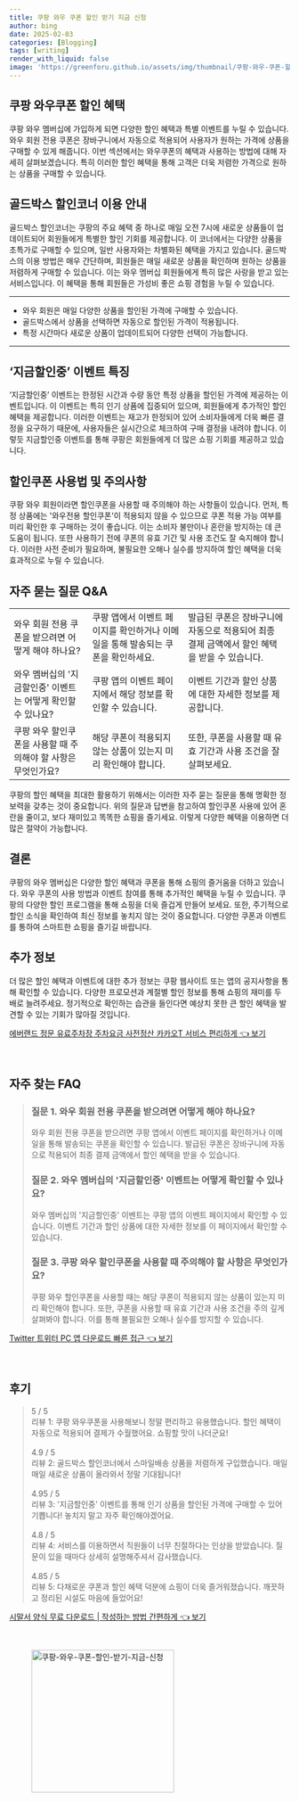 ```yaml
---
title: 쿠팡 와우 쿠폰 할인 받기 지금 신청
author: bing
date: 2025-02-03
categories: [Blogging]
tags: [writing]
render_with_liquid: false
image: 'https://greenforu.github.io/assets/img/thumbnail/쿠팡-와우-쿠폰-할인-받기-지금-신청.webp'
---
```



<h2 id='쿠팡와우쿠폰할인혜택'>쿠팡 와우쿠폰 할인 혜택</h2>

<p>쿠팡 와우 멤버십에 가입하게 되면 다양한 할인 혜택과 특별 이벤트를 누릴 수 있습니다. 와우 회원 전용 쿠폰은 장바구니에서 자동으로 적용되어 사용자가 원하는 가격에 상품을 구매할 수 있게 해줍니다. 이번 섹션에서는 와우쿠폰의 혜택과 사용하는 방법에 대해 자세히 살펴보겠습니다. 특히 이러한 할인 혜택을 통해 고객은 더욱 저렴한 가격으로 원하는 상품을 구매할 수 있습니다.</p>

<h2 id='골드박스혜택'>골드박스 할인코너 이용 안내</h2>

<p>골드박스 할인코너는 쿠팡의 주요 혜택 중 하나로 매일 오전 7시에 새로운 상품들이 업데이트되어 회원들에게 특별한 할인 기회를 제공합니다. 이 코너에서는 다양한 상품을 초특가로 구매할 수 있으며, 일반 사용자와는 차별화된 혜택을 가지고 있습니다. 골드박스의 이용 방법은 매우 간단하며, 회원들은 매일 새로운 상품을 확인하며 원하는 상품을 저렴하게 구매할 수 있습니다. 이는 와우 멤버십 회원들에게 특히 많은 사랑을 받고 있는 서비스입니다. 이 혜택을 통해 회원들은 가성비 좋은 쇼핑 경험을 누릴 수 있습니다.</p>

<hr />

<ul>
    <li>와우 회원은 매일 다양한 상품을 할인된 가격에 구매할 수 있습니다.</li>
    <li>골드박스에서 상품을 선택하면 자동으로 할인된 가격이 적용됩니다.</li>
    <li>특정 시간마다 새로운 상품이 업데이트되어 다양한 선택이 가능합니다.</li>
</ul>

<hr />

<h2 id='지금할인중이벤트'>‘지금할인중’ 이벤트 특징</h2>

<p>‘지금할인중’ 이벤트는 한정된 시간과 수량 동안 특정 상품을 할인된 가격에 제공하는 이벤트입니다. 이 이벤트는 특히 인기 상품에 집중되어 있으며, 회원들에게 추가적인 할인 혜택을 제공합니다. 이러한 이벤트는 재고가 한정되어 있어 소비자들에게 더욱 빠른 결정을 요구하기 때문에, 사용자들은 실시간으로 체크하여 구매 결정을 내려야 합니다. 이렇듯 지금할인중 이벤트를 통해 쿠팡은 회원들에게 더 많은 쇼핑 기회를 제공하고 있습니다.</p>

<h2 id='할인쿠폰사용법'>할인쿠폰 사용법 및 주의사항</h2>

<p>쿠팡 와우 회원이라면 할인쿠폰을 사용할 때 주의해야 하는 사항들이 있습니다. 먼저, 특정 상품에는 '와우전용 할인쿠폰'이 적용되지 않을 수 있으므로 쿠폰 적용 가능 여부를 미리 확인한 후 구매하는 것이 좋습니다. 이는 소비자 불만이나 혼란을 방지하는 데 큰 도움이 됩니다. 또한 사용하기 전에 쿠폰의 유효 기간 및 사용 조건도 잘 숙지해야 합니다. 이러한 사전 준비가 필요하며, 불필요한 오해나 실수를 방지하여 할인 혜택을 더욱 효과적으로 누릴 수 있습니다.</p>

<h2 id='자주묻는질문'>자주 묻는 질문 Q&A</h2>

<table>
    <tr>
        <td>와우 회원 전용 쿠폰을 받으려면 어떻게 해야 하나요?</td>
        <td>쿠팡 앱에서 이벤트 페이지를 확인하거나 이메일을 통해 발송되는 쿠폰을 확인하세요.</td>
        <td>발급된 쿠폰은 장바구니에 자동으로 적용되어 최종 결제 금액에서 할인 혜택을 받을 수 있습니다.</td>
    </tr>
    <tr>
        <td>와우 멤버십의 '지금할인중' 이벤트는 어떻게 확인할 수 있나요?</td>
        <td>쿠팡 앱의 이벤트 페이지에서 해당 정보를 확인할 수 있습니다.</td>
        <td>이벤트 기간과 할인 상품에 대한 자세한 정보를 제공합니다.</td>
    </tr>
    <tr>
        <td>쿠팡 와우 할인쿠폰을 사용할 때 주의해야 할 사항은 무엇인가요?</td>
        <td>해당 쿠폰이 적용되지 않는 상품이 있는지 미리 확인해야 합니다.</td>
        <td>또한, 쿠폰을 사용할 때 유효 기간과 사용 조건을 잘 살펴보세요.</td>
    </tr>
</table>

<p>쿠팡의 할인 혜택을 최대한 활용하기 위해서는 이러한 자주 묻는 질문을 통해 명확한 정보력을 갖추는 것이 중요합니다. 위의 질문과 답변을 참고하여 할인쿠폰 사용에 있어 혼란을 줄이고, 보다 재미있고 똑똑한 쇼핑을 즐기세요. 이렇게 다양한 혜택을 이용하면 더 많은 절약이 가능합니다.</p>

<h2 id='결론'>결론</h2>

<p>쿠팡의 와우 멤버십은 다양한 할인 혜택과 쿠폰을 통해 쇼핑의 즐거움을 더하고 있습니다. 와우 쿠폰의 사용 방법과 이벤트 참여를 통해 추가적인 혜택을 누릴 수 있습니다. 쿠팡의 다양한 할인 프로그램을 통해 쇼핑을 더욱 즐겁게 만들어 보세요. 또한, 주기적으로 할인 소식을 확인하여 최신 정보를 놓치지 않는 것이 중요합니다. 다양한 쿠폰과 이벤트를 통하여 스마트한 쇼핑을 즐기길 바랍니다.</p>

<h2 id='추가정보'>추가 정보</h2>

<p>더 많은 할인 혜택과 이벤트에 대한 추가 정보는 쿠팡 웹사이트 또는 앱의 공지사항을 통해 확인할 수 있습니다. 다양한 프로모션과 계절별 할인 정보를 통해 쇼핑의 재미를 두 배로 늘려주세요. 정기적으로 확인하는 습관을 들인다면 예상치 못한 큰 할인 혜택을 발견할 수 있는 기회가 많아질 것입니다.</p>


<p><a class="click-button" title="에버랜드 정문 유료주차장 주차요금 사전정산 카카오T 서비스 편리하게" href="https://greenforu.github.io/posts/%EC%97%90%EB%B2%84%EB%9E%9C%EB%93%9C-%EC%A0%95%EB%AC%B8-%EC%9C%A0%EB%A3%8C%EC%A3%BC%EC%B0%A8%EC%9E%A5-%EC%A3%BC%EC%B0%A8%EC%9A%94%EA%B8%88-%EC%82%AC%EC%A0%84%EC%A0%95%EC%82%B0-%EC%B9%B4%EC%B9%B4%EC%98%A4T-%EC%84%9C%EB%B9%84%EC%8A%A4-%ED%8E%B8%EB%A6%AC%ED%95%98%EA%B2%8C/" rel="dofollow">에버랜드 정문 유료주차장 주차요금 사전정산 카카오T 서비스 편리하게 👈 보기</a></p><br>
<h2 id='자주_찾는_FAQ'>자주 찾는 FAQ</h2>
<div itemscope="" itemtype="https://schema.org/FAQPage"> 
<blockquote> 
<div itemscope="" itemprop="mainEntity" itemtype="https://schema.org/Question"> 
<h3 itemprop="name">질문 1. 와우 회원 전용 쿠폰을 받으려면 어떻게 해야 하나요?</h3> 
<div itemscope="" itemprop="acceptedAnswer" itemtype="https://schema.org/Answer"> 
<span itemprop="text"> 
<p>와우 회원 전용 쿠폰을 받으려면 쿠팡 앱에서 이벤트 페이지를 확인하거나 이메일을 통해 발송되는 쿠폰을 확인할 수 있습니다. 발급된 쿠폰은 장바구니에 자동으로 적용되어 최종 결제 금액에서 할인 혜택을 받을 수 있습니다.</p> 
</span> 
</div> 
</div> 

<div itemscope="" itemprop="mainEntity" itemtype="https://schema.org/Question"> 
<h3 itemprop="name">질문 2. 와우 멤버십의 '지금할인중' 이벤트는 어떻게 확인할 수 있나요?</h3> 
<div itemscope="" itemprop="acceptedAnswer" itemtype="https://schema.org/Answer"> 
<span itemprop="text"> 
<p>와우 멤버십의 '지금할인중' 이벤트는 쿠팡 앱의 이벤트 페이지에서 확인할 수 있습니다. 이벤트 기간과 할인 상품에 대한 자세한 정보를 이 페이지에서 확인할 수 있습니다.</p> 
</span> 
</div> 
</div> 

<div itemscope="" itemprop="mainEntity" itemtype="https://schema.org/Question"> 
<h3 itemprop="name">질문 3. 쿠팡 와우 할인쿠폰을 사용할 때 주의해야 할 사항은 무엇인가요?</h3> 
<div itemscope="" itemprop="acceptedAnswer" itemtype="https://schema.org/Answer"> 
<span itemprop="text"> 
<p>쿠팡 와우 할인쿠폰을 사용할 때는 해당 쿠폰이 적용되지 않는 상품이 있는지 미리 확인해야 합니다. 또한, 쿠폰을 사용할 때 유효 기간과 사용 조건을 주의 깊게 살펴봐야 합니다. 이를 통해 불필요한 오해나 실수를 방지할 수 있습니다.</p> 
</span> 
</div> 
</div> 
</blockquote> 
</div>
<p><a class="click-button" title="Twitter 트위터 PC 앱 다운로드 빠른 접근" href="https://greenforu.github.io/posts/Twitter-%ED%8A%B8%EC%9C%84%ED%84%B0-PC-%EC%95%B1-%EB%8B%A4%EC%9A%B4%EB%A1%9C%EB%93%9C-%EB%B9%A0%EB%A5%B8-%EC%A0%91%EA%B7%BC/" rel="dofollow">Twitter 트위터 PC 앱 다운로드 빠른 접근 👈 보기</a></p><br>
<h2 id='후기'>후기</h2>
<div itemscope itemtype="https://schema.org/Product">
  <blockquote>
  <div itemprop="review" itemscope itemtype="https://schema.org/Review">
      <div itemprop="reviewRating" itemscope itemtype="https://schema.org/Rating"> <span itemprop="ratingValue">5</span> / <span itemprop="bestRating">5</span> </div>
      <span itemprop="reviewBody">리뷰 1: 쿠팡 와우쿠폰을 사용해보니 정말 편리하고 유용했습니다. 할인 혜택이 자동으로 적용되어 결제가 수월했어요. 쇼핑할 맛이 나더군요!</span>
  </div>
  <br>
  <div itemprop="review" itemscope itemtype="https://schema.org/Review">
      <div itemprop="reviewRating" itemscope itemtype="https://schema.org/Rating"> <span itemprop="ratingValue">4.9</span> / <span itemprop="bestRating">5</span> </div>
      <span itemprop="reviewBody">리뷰 2: 골드박스 할인코너에서 스마일배송 상품을 저렴하게 구입했습니다. 매일매일 새로운 상품이 올라와서 정말 기대됩니다!</span>
  </div>
  <br>
  <div itemprop="review" itemscope itemtype="https://schema.org/Review">
      <div itemprop="reviewRating" itemscope itemtype="https://schema.org/Rating"> <span itemprop="ratingValue">4.95</span> / <span itemprop="bestRating">5</span> </div>
      <span itemprop="reviewBody">리뷰 3: '지금할인중' 이벤트를 통해 인기 상품을 할인된 가격에 구매할 수 있어 기쁩니다! 놓치지 말고 자주 확인해야겠어요.</span>
  </div>
  <br>
  <div itemprop="review" itemscope itemtype="https://schema.org/Review">
      <div itemprop="reviewRating" itemscope itemtype="https://schema.org/Rating"> <span itemprop="ratingValue">4.8</span> / <span itemprop="bestRating">5</span> </div>
      <span itemprop="reviewBody">리뷰 4: 서비스를 이용하면서 직원들이 너무 친절하다는 인상을 받았습니다. 질문이 있을 때마다 상세히 설명해주셔서 감사했습니다.</span>
  </div>
  <br>
  <div itemprop="review" itemscope itemtype="https://schema.org/Review">
      <div itemprop="reviewRating" itemscope itemtype="https://schema.org/Rating"> <span itemprop="ratingValue">4.85</span> / <span itemprop="bestRating">5</span> </div>
      <span itemprop="reviewBody">리뷰 5: 다채로운 쿠폰과 할인 혜택 덕분에 쇼핑이 더욱 즐거워졌습니다. 깨끗하고 정리된 시설도 마음에 들었어요!</span>
  </div>
  </blockquote>
</div>
<p><a class="click-button" title="시말서 양식 무료 다운로드 | 작성하는 방법 간편하게" href="https://greenforu.github.io/posts/%EC%8B%9C%EB%A7%90%EC%84%9C-%EC%96%91%EC%8B%9D-%EB%AC%B4%EB%A3%8C-%EB%8B%A4%EC%9A%B4%EB%A1%9C%EB%93%9C-%EC%9E%91%EC%84%B1%ED%95%98%EB%8A%94-%EB%B0%A9%EB%B2%95-%EA%B0%84%ED%8E%B8%ED%95%98%EA%B2%8C/" rel="dofollow">시말서 양식 무료 다운로드 | 작성하는 방법 간편하게 👈 보기</a></p><br>
<figure class="image"><img src="https://greenforu.github.io/assets/img/thumbnail/쿠팡-와우-쿠폰-할인-받기-지금-신청.webp" alt="쿠팡-와우-쿠폰-할인-받기-지금-신청" width="256" height="256"></figure>